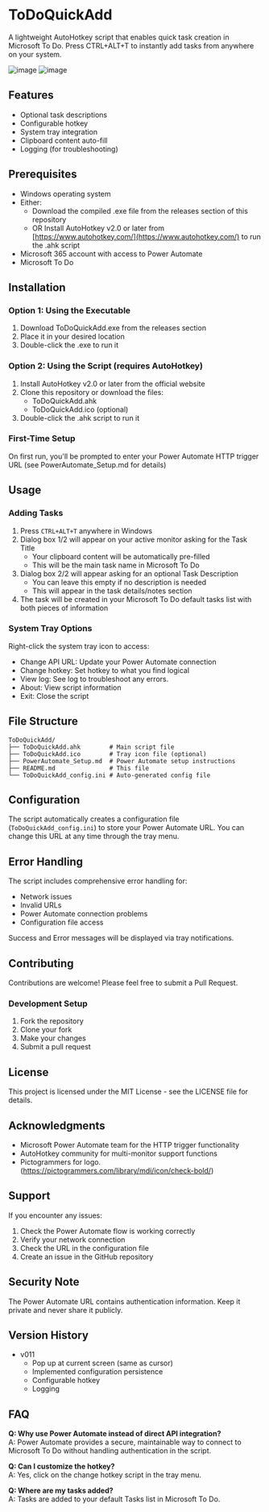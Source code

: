 # ToDoQuickAdd

A lightweight AutoHotkey script that enables quick task creation in Microsoft To Do. Press CTRL+ALT+T to instantly add tasks from anywhere on your system.

![image](https://github.com/user-attachments/assets/4034d4f3-fb3c-4a7f-8335-a1c376537cc8)   ![image](https://github.com/user-attachments/assets/9ca71694-3e0e-421a-920a-12b9a1887ddd)


## Features

- Optional task descriptions
- Configurable hotkey
- System tray integration
- Clipboard content auto-fill
- Logging (for troubleshooting)

## Prerequisites

- Windows operating system
- Either:
  - Download the compiled .exe file from the releases section of this repository
  - OR Install AutoHotkey v2.0 or later from [https://www.autohotkey.com/](https://www.autohotkey.com/) to run the .ahk script
- Microsoft 365 account with access to Power Automate
- Microsoft To Do

## Installation

### Option 1: Using the Executable
1. Download ToDoQuickAdd.exe from the releases section
2. Place it in your desired location
3. Double-click the .exe to run it

### Option 2: Using the Script (requires AutoHotkey)
1. Install AutoHotkey v2.0 or later from the official website
2. Clone this repository or download the files:
   - ToDoQuickAdd.ahk
   - ToDoQuickAdd.ico (optional)
3. Double-click the .ahk script to run it

### First-Time Setup
On first run, you'll be prompted to enter your Power Automate HTTP trigger URL (see PowerAutomate_Setup.md for details)

## Usage

### Adding Tasks

1. Press `CTRL+ALT+T` anywhere in Windows
2. Dialog box 1/2 will appear on your active monitor asking for the Task Title
   - Your clipboard content will be automatically pre-filled
   - This will be the main task name in Microsoft To Do
3. Dialog box 2/2 will appear asking for an optional Task Description
   - You can leave this empty if no description is needed
   - This will appear in the task details/notes section
4. The task will be created in your Microsoft To Do default tasks list with both pieces of information

### System Tray Options

Right-click the system tray icon to access:
- Change API URL: Update your Power Automate connection
- Change hotkey: Set hotkey to what you find logical
- View log: See log to troubleshoot any errors.
- About: View script information
- Exit: Close the script

## File Structure

```
ToDoQuickAdd/
├── ToDoQuickAdd.ahk        # Main script file
├── ToDoQuickAdd.ico        # Tray icon file (optional)
├── PowerAutomate_Setup.md  # Power Automate setup instructions
├── README.md               # This file
└── ToDoQuickAdd_config.ini # Auto-generated config file
```

## Configuration

The script automatically creates a configuration file (`ToDoQuickAdd_config.ini`) to store your Power Automate URL. You can change this URL at any time through the tray menu.

## Error Handling

The script includes comprehensive error handling for:
- Network issues
- Invalid URLs
- Power Automate connection problems
- Configuration file access

Success and Error messages will be displayed via tray notifications.

## Contributing

Contributions are welcome! Please feel free to submit a Pull Request.

### Development Setup

1. Fork the repository
2. Clone your fork
3. Make your changes
4. Submit a pull request

## License

This project is licensed under the MIT License - see the LICENSE file for details.

## Acknowledgments

- Microsoft Power Automate team for the HTTP trigger functionality
- AutoHotkey community for multi-monitor support functions
- Pictogrammers for logo. (https://pictogrammers.com/library/mdi/icon/check-bold/)

## Support

If you encounter any issues:
1. Check the Power Automate flow is working correctly
2. Verify your network connection
3. Check the URL in the configuration file
4. Create an issue in the GitHub repository

## Security Note

The Power Automate URL contains authentication information. Keep it private and never share it publicly.

## Version History

- v011
  - Pop up at current screen (same as cursor)
  - Implemented configuration persistence
  - Configurable hotkey
  - Logging

## FAQ

**Q: Why use Power Automate instead of direct API integration?**  
A: Power Automate provides a secure, maintainable way to connect to Microsoft To Do without handling authentication in the script.

**Q: Can I customize the hotkey?**  
A: Yes, click on the change hotkey script in the tray menu.

**Q: Where are my tasks added?**  
A: Tasks are added to your default Tasks list in Microsoft To Do.
